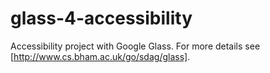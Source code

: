 glass-4-accessibility
=====================

Accessibility project with Google Glass.
For more details see [http://www.cs.bham.ac.uk/go/sdag/glass].
